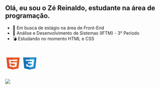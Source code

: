 ## Olá, eu sou o Zé Reinaldo, estudante na área de programação.

- 👜 Em busca de estágio na área de Front-End
- 🌱 Análise e Desenvolvimento de Sistemas (IFTM) - 3° Período
- 💣 Estudando no momento HTML e CSS

 ##
 
<div style="display: inline_block"><br>
  <img align="center" alt="Ze-HTML" height="40" width="50" src="https://raw.githubusercontent.com/devicons/devicon/master/icons/html5/html5-original.svg">
  <img align="center" alt="Ze-CSS" height="40" width="50" src="https://raw.githubusercontent.com/devicons/devicon/master/icons/css3/css3-original.svg">
</div>

 ##
 
<div>
  <a href = "mailto:zreinaldo@gmail.com"><img src="https://img.shields.io/badge/Gmail-D14836?style=for-the-badge&logo=gmail&logoColor=white" target="_blank"></a>
</div>

